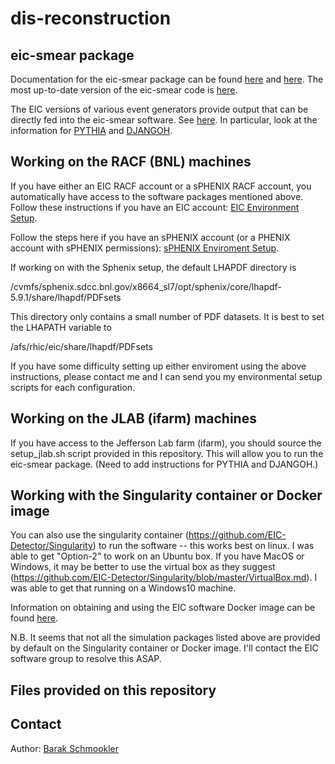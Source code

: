 # dis-reconstruction


eic-smear package
-----------------

Documentation for the eic-smear package can be found [here](https://wiki.bnl.gov/eic/index.php/Monte_Carlo_and_Smearing) and [here](https://wiki.bnl.gov/eic/index.php/Smearing). The most up-to-date version of the eic-smear code is [here](https://gitlab.com/eic/eic-smear).

The EIC versions of various event generators provide output that can be directly fed into the eic-smear software. See [here](https://wiki.bnl.gov/eic/index.php/Simulations#Event_Generators). In particular, look at the information for [PYTHIA](https://wiki.bnl.gov/eic/index.php/PYTHIA) and [DJANGOH](https://wiki.bnl.gov/eic/index.php/DJANGOH).


Working on the RACF (BNL) machines
----------------------------------
If you have either an EIC RACF account or a sPHENIX RACF account, you automatically have access to the software packages mentioned above. Follow these instructions if you have an EIC account: [EIC Environment Setup](https://wiki.bnl.gov/eic/index.php/Computing).

Follow the steps here if you have an sPHENIX account (or a PHENIX account with sPHENIX permissions): [sPHENIX Enviroment Setup](https://wiki.bnl.gov/sPHENIX/index.php/Setup).

If working on with the Sphenix setup, the default LHAPDF directory is

/cvmfs/sphenix.sdcc.bnl.gov/x8664_sl7/opt/sphenix/core/lhapdf-5.9.1/share/lhapdf/PDFsets

This directory only contains a small number of PDF datasets. It is best to set the LHAPATH variable to

/afs/rhic/eic/share/lhapdf/PDFsets


If you have some difficulty setting up either enviroment using the above instructions, please contact me and I can send you my environmental setup scripts for each configuration.


Working on the JLAB (ifarm) machines
-----------------------------------
If you have access to the Jefferson Lab farm (ifarm), you should source the setup_jlab.sh script provided in this repository. This will allow you to run the eic-smear package. (Need to add instructions for PYTHIA and DJANGOH.)


Working with the Singularity container or Docker image
------------------------------------------------------
You can also use the singularity container (https://github.com/EIC-Detector/Singularity) to run the software -- this works best on linux. I was able to get "Option-2" to work on an Ubuntu box. If you have MacOS or Windows, it may be better to use the virtual box as they suggest (https://github.com/EIC-Detector/Singularity/blob/master/VirtualBox.md). I was able to get that running on a Windows10 machine.

Information on obtaining and using the EIC software Docker image can be found [here](https://eic.gitlab.io/documents/quickstart/#ESCalate).

N.B. It seems that not all the simulation packages listed above are provided by default on the Singularity container or Docker image. I'll contact the EIC software group to resolve this ASAP.


Files provided on this repository
---------------------------------


Contact
--------
Author: [Barak Schmookler](mailto:barak.schmookler@stonybrook.edu)



